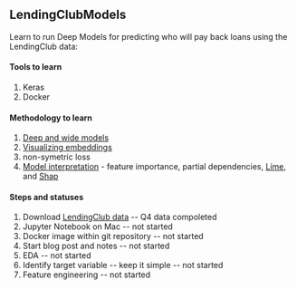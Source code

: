## LendingClubModels

Learn to run Deep Models for predicting who will pay back loans using the LendingClub data:

#### Tools to learn
1.  Keras
1.  Docker

#### Methodology to learn
1.  [Deep and wide models](https://ai.googleblog.com/2016/06/wide-deep-learning-better-together-with.html)
1.  [Visualizing embeddings](https://towardsdatascience.com/neural-network-embeddings-explained-4d028e6f0526)
1.  non-symetric loss
1.  [Model interpretation](https://gilberttanner.com/blog/introduction-to-machine-learning-model-interpretation) - feature importance, partial dependencies, [Lime](https://github.com/marcotcr/lime), and [Shap](https://towardsdatascience.com/explain-your-model-with-the-shap-values-bc36aac4de3d)

#### Steps and statuses
1.  Download [LendingClub data](https://www.kaggle.com/wendykan/lending-club-loan-data) -- Q4 data compoleted
1.  Jupyter Notebook on Mac -- not started
1.  Docker image within git repository -- not started
1.  Start blog post and notes -- not started
1.  EDA -- not started
1.  Identify target variable -- keep it simple -- not started
1.  Feature engineering -- not started
